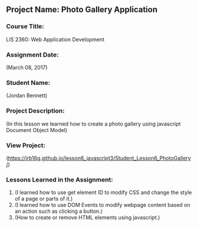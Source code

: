 ## Project Name:  Photo Gallery Application

### Course Title:
LIS 2360:  Web Application Development

### Assignment Date:  
(March 08, 2017)

### Student Name:  
(Jordan Bennett)

### Project Description:
(In this lesson we learned how to create a photo gallery using javascript Document Object Model)

### View Project:
(https://jrb16g.github.io/lesson6_javascript3/Student_Lesson6_PhotoGallery/)

### Lessons Learned in the Assignment:
1. (I learned how to use get element ID to modify CSS and change the style of a page or parts of it.)
2. (I learned how to use DOM Events to modify webpage content based on an action such as clicking a button.)
3. (How to create or remove HTML elements using javascript.)
